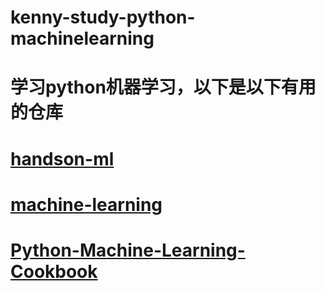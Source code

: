 # kenny-study-python-machinelearning
# 学习python机器学习，以下是以下有用的仓库

# <a href="https://github.com/kennycaiguo/handson-ml">handson-ml</a>
# <a href="https://github.com/kennycaiguo/machine-learning">machine-learning</a>
# <a href="https://github.com/kennycaiguo/Python-Machine-Learning-Cookbook">Python-Machine-Learning-Cookbook</a>
# <a href=""></a>
# <a href=""></a>
# <a href=""></a>
# <a href=""></a>
# <a href=""></a>
# <a href=""></a>
# <a href=""></a>
# <a href=""></a>
# <a href=""></a>
# <a href=""></a>
# <a href=""></a>
# <a href=""></a>
# <a href=""></a>
# <a href=""></a>
# <a href=""></a>
# <a href=""></a>
# <a href=""></a>
# <a href=""></a>
# <a href=""></a>
# <a href=""></a>
# <a href=""></a>
# <a href=""></a>
